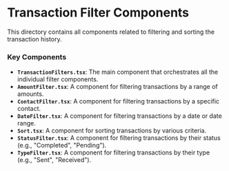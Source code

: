 # Transaction Filter Components

This directory contains all components related to filtering and sorting the transaction history.

### Key Components

- **`TransactionFilters.tsx`**: The main component that orchestrates all the individual filter components.
- **`AmountFilter.tsx`**: A component for filtering transactions by a range of amounts.
- **`ContactFilter.tsx`**: A component for filtering transactions by a specific contact.
- **`DateFilter.tsx`**: A component for filtering transactions by a date or date range.
- **`Sort.tsx`**: A component for sorting transactions by various criteria.
- **`StatusFilter.tsx`**: A component for filtering transactions by their status (e.g., "Completed", "Pending").
- **`TypeFilter.tsx`**: A component for filtering transactions by their type (e.g., "Sent", "Received").
